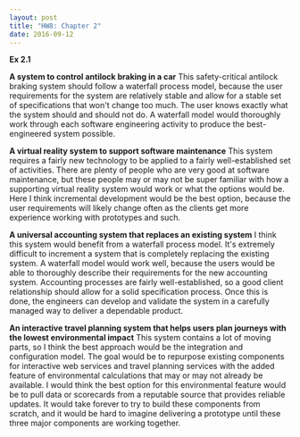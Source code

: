 ```yaml
---
layout: post
title: "HW8: Chapter 2"
date: 2016-09-12
---
```

<b>Ex 2.1</b>

<b>A system to control antilock braking in a car</b>
This safety-critical antilock braking system should follow a waterfall process model, because the user requirements for the system are relatively stable and allow for a stable set of specifications that won't change too much. The user knows exactly what the system should and should not do. A waterfall model would thoroughly work through each software engineering activity to produce the best-engineered system possible.

<b>A virtual reality system to support software maintenance</b>
This system requires a fairly new technology to be applied to a fairly well-established set of activities. There are plenty of people who are very good at software maintenance, but these people may or may not be super familiar with how a supporting virtual reality system would work or what the options would be. Here I think incremental development would be the best option, because the user requirements will likely change often as the clients get more experience working with prototypes and such.

<b>A universal accounting system that replaces an existing system</b>
I think this system would benefit from a waterfall process model. It's extremely difficult to increment a system that is completely replacing the existing system. A waterfall model would work well, because the users would be able to thoroughly describe their requirements for the new accounting system. Accounting processes are fairly well-established, so a good client relationship should allow for a solid specification process. Once this is done, the engineers can develop and validate the system in a carefully managed way to deliver a dependable product.

<b>An interactive travel planning system that helps users plan journeys with the lowest environmental impact</b>
This system contains a lot of moving parts, so I think the best approach would be the integration and configuration model. The goal would be to repurpose existing components for interactive web services and travel planning services with the added feature of environmental calculations that may or may not already be available. I would think the best option for this environmental feature would be to pull data or scorecards from a reputable source that provides reliable updates. It would take forever to try to build these components from scratch, and it would be hard to imagine delivering a prototype until these three major components are working together.
